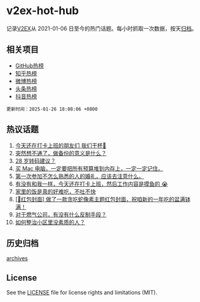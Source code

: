# v2ex-hot-hub

 记录[V2EX](https://www.v2ex.com/)从 2021-01-06 日至今的热门话题。每小时抓取一次数据，按天[归档](archives)。
 
 ## 相关项目

- [GitHub热榜](https://github.com/snaildev/github-hot-hub)
- [知乎热榜](https://github.com/snaildev/zhihu-hot-hub)
- [微博热榜](https://github.com/snaildev/weibo-hot-hub)
- [头条热榜](https://github.com/snaildev/toutiao-hot-hub)
- [抖音热榜](https://github.com/snaildev/douyin-hot-hub)


 `更新时间：2025-01-26 18:08:06 +0800`

## 热议话题

1. [今天还在打卡上班的朋友们 我们干杯🍻](https://www.v2ex.com/t/1107877)
1. [突然想不通了，做备份的意义是什么？](https://www.v2ex.com/t/1107879)
1. [28 岁转码建议？](https://www.v2ex.com/t/1107827)
1. [买 Mac 电脑，一定要把所有预算堆到内存上，一定一定记住。](https://www.v2ex.com/t/1107853)
1. [第一次参加不怎么熟悉的人的婚礼，应该去注意什么。](https://www.v2ex.com/t/1107842)
1. [有没有和我一样，今天还在打卡上班，然后工作内容是摸鱼的 😭](https://www.v2ex.com/t/1107883)
1. [家里的饭是真的好难吃，不吐不快](https://www.v2ex.com/t/1107919)
1. [[🧧红包封面] 做了一款贪吃蛇像素主题红包封面，祝咱新的一年吃的盆满钵满！](https://www.v2ex.com/t/1107892)
1. [对于燃气公司，有没有什么反制手段？](https://www.v2ex.com/t/1107913)
1. [如何整治小区里没素质的人？](https://www.v2ex.com/t/1107831)

## 历史归档

[archives](archives)

## License

See the [LICENSE](LICENSE) file for license rights and limitations (MIT).
